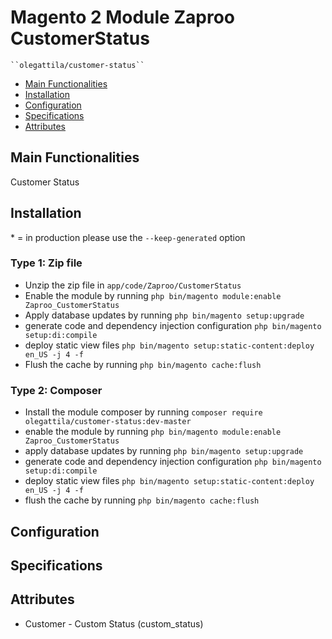 # Magento 2 Module Zaproo CustomerStatus

    ``olegattila/customer-status``

 - [Main Functionalities](#markdown-header-main-functionalities)
 - [Installation](#markdown-header-installation)
 - [Configuration](#markdown-header-configuration)
 - [Specifications](#markdown-header-specifications)
 - [Attributes](#markdown-header-attributes)


## Main Functionalities
Customer Status

## Installation
\* = in production please use the `--keep-generated` option

### Type 1: Zip file

 - Unzip the zip file in `app/code/Zaproo/CustomerStatus`
 - Enable the module by running `php bin/magento module:enable Zaproo_CustomerStatus`
 - Apply database updates by running `php bin/magento setup:upgrade`
 - generate code and dependency injection configuration `php bin/magento setup:di:compile`
 - deploy static view files `php bin/magento setup:static-content:deploy en_US -j 4 -f`
 - Flush the cache by running `php bin/magento cache:flush`

### Type 2: Composer

 - Install the module composer by running `composer require olegattila/customer-status:dev-master`
 - enable the module by running `php bin/magento module:enable Zaproo_CustomerStatus`
 - apply database updates by running `php bin/magento setup:upgrade`
 - generate code and dependency injection configuration `php bin/magento setup:di:compile`
 - deploy static view files `php bin/magento setup:static-content:deploy en_US -j 4 -f`
 - flush the cache by running `php bin/magento cache:flush`


## Configuration




## Specifications




## Attributes

 - Customer - Custom Status (custom_status)
